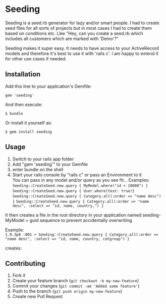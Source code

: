 # Seeding

Seeding is a seed.rb generator for lazy and/or smart people. I had to create seed files for all sorts of projects but in most cases I had to create them based on conditions etc. Like "Hey, can you create a seed.rb which includes all customers which are marked with 'Demo'?"

Seeding makes it super easy. It needs to have access to your ActiveRecord models and therefore it's best to use it with 'rails c'. I am happy to extend it for other use cases if needed. 

## Installation

Add this line to your application's Gemfile:

    gem 'seeding'

And then execute:

    $ bundle

Or install it yourself as:

    $ gem install seeding

## Usage

1. Switch to your rails app folder
2. Add "gem 'seeding'" to your Gemfile
3. enter bundle on the shell
4. Start your rails console by "rails c" or pass an Environment to it  
You can pass in any model and/or query as you see fit... 
Examples:  
`Seeding::CreateSeed.new.query { MyModel.where("id < 10000") }`  
`Seeding::CreateSeed.new.query { User.where(test: true)}`
`Seeding::CreateSeed.new.query { Category.all(:order => "name desc") }`
`Seeding::CreateSeed.new.query { Category.all(:order => "name desc", :select => "id, name, country,") }`

It then creates a file in the root directory in your application named seeding-MyModel + guid sequence to prevent accidentally overwriting

Example:  
`1.9.3p0 :001 > Seeding::CreateSeed.new.query { Category.all(:order => "name desc", :select => "id, name, country, catgroup") }`

creates:  

 



## Contributing

1. Fork it
2. Create your feature branch (`git checkout -b my-new-feature`)
3. Commit your changes (`git commit -am 'Added some feature'`)
4. Push to the branch (`git push origin my-new-feature`)
5. Create new Pull Request
